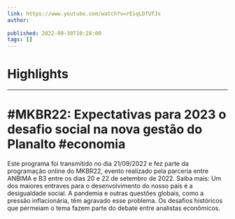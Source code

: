 ```yaml
---
link: https://www.youtube.com/watch?v=rEiqLDfUfJs
author: 
   
published: 2022-09-30T10:28:00
tags: []
---
```

# Highlights


---
# #MKBR22: Expectativas para 2023  o desafio social na nova gestão do Planalto #economia
Este programa foi transmitido no dia 21/09/2022 e fez parte da programação online do MKBR22, evento realizado pela parceria entre ANBIMA e B3 entre os dias 20 e 22 de setembro de 2022. Saiba mais: Um dos maiores entraves para o desenvolvimento do nosso país é a desigualdade social. A pandemia e outras questões globais, como a pressão inflacionária, têm agravado esse problema. Os desafios históricos que permeiam o tema fazem parte do debate entre analistas econômicos.